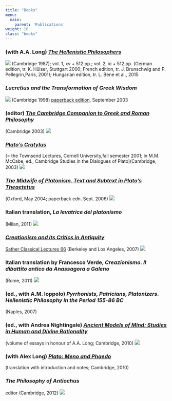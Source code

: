 ```yaml
---
title: "Books"
menu:
  main:
    parent: 'Publications'
weight: 10
class: "books"
---
```


### (with A.A. Long) _[The Hellenistic Philosophers](http://www.cambridge.org/catalogue/catalogue.asp?isbn=0521275563)_
![](../bookcovers/LS.gif)
(Cambridge 1987); vol. 1, xv + 512 pp.; vol. 2, xi + 512 pp. (German edition, tr. K. Hülser, Stuttgart 2000; French edition, tr. J. Brunschwig and P. Pellegrin,Paris, 2001); Hungarian edition, tr. L. Bene et al., 2015

### _Lucretius and the Transformation of Greek Wisdom_
![](../bookcovers/Lucr.jpg)
(Cambridge 1998)
[paperback edition](http://www.cambridge.org/catalogue/catalogue.asp?isbn=0521542146), September 2003


### (editor) _[The Cambridge Companion to Greek and Roman Philosophy ](http://www.cambridge.org/catalogue/catalogue.asp?isbn=0521775035)_
(Cambridge 2003)
![](../bookcovers/CC.gif)

### _[Plato’s Cratylus](http://www.cambridge.org/catalogue/catalogue.asp?isbn=0521584922)_
(= the Townsend Lectures, Cornell University,fall semester 2001; in M.M. McCabe, ed., Cambridge Studies in the Dialogues of Plato)(Cambridge, 2003)
![](../bookcovers/Crat.gif)

### _[The Midwife of Platonism. Text and Subtext in Plato’s Theaetetus](http://www.oup.co.uk/isbn/0-19-926703-0)_
(Oxford, May 2004; paperback edn. Sept. 2006)
![](../bookcovers/midwife.gif)

### Italian translation, _La levatrice del platonismo_
(Milan, 2011)
![](../bookcovers/levatrice.jpg)

### _[Creationism and its Critics in Antiquity](http://www.ucpress.edu/books/pages/10999.html)_
[ Sather Classical Lectures 66](http://www.berkeley.edu/news/berkeleyan/2004/09/16_sather.shtml)
(Berkeley and Los Angeles, 2007)
![](../bookcovers/Creationism.gif)

### Italian translation by Francesco Verde, _Creazionismo. Il dibattito antico da Anassagora a Galeno_
(Rome, 2011)
![](../bookcovers/Creazionismo.jpg)

### (ed., with A.M. Ioppolo) _Pyrrhonists, Patricians, Platonizers. Hellenistic Philosophy in the Period 155-86 BC_
(Naples, 2007)

### (ed., with Andrea Nightingale) _[Ancient Models of Mind: Studies in Human and Divine Rationality](http://www.cambridge.org/gb/knowledge/isbn/item2702836/?site_locale=en_GB)_
(volume of essays in honour of A.A. Long; Cambridge, 2010)
![](../bookcovers/Models.jpg)

### (with Alex Long) _[Plato: Meno and Phaedo](http://www.cambridge.org/gb/knowledge/isbn/item5562839/?site_locale=en_GB)_
(translation with introduction and notes; Cambridge, 2010)

### _The Philosophy of Antiochus_
 editor (Cambridge, 2012)
![](../bookcovers/Antiochus.jpg)

